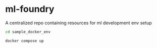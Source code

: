 # ml-foundry
A centralized repo containing resources for ml development env setup

```bash
cd sample_docker_env

docker compose up
```